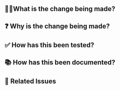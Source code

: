 ## 🧑‍💻What is the change being made?

## :question: Why is the change being made?

## :white_check_mark: How has this been tested?

## :books: How has this been documented?

## :link: Related Issues
